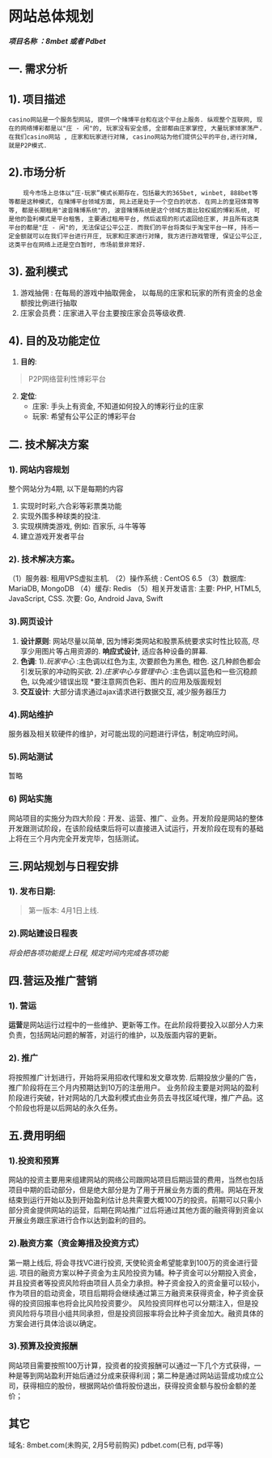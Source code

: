 # 网站总体规划
##### 项目名称 ：8mbet 或者 Pdbet


## 一. 需求分析
## 1). 项目描述
```word
casino网站是一个服务型网站, 提供一个赌博平台和在这个平台上服务. 纵观整个互联网, 现在的网络博彩都是以"庄 - 闲"的, 玩家没有安全感, 全部都由庄家掌控, 大量玩家倾家荡产. 在我们casino网站 , 庄家和玩家进行对赌, casino网站为他们提供公平的平台,进行对赌, 就是P2P模式. 
```

## 2).市场分析
```word
    现今市场上总体以“庄-玩家”模式长期存在，包括最大的365bet, winbet, 888bet等等都是这种模式, 在赌博平台领域方面, 网上还是处于一个空白的状态. 在网上的皇冠体育等等, 都是长期租用"波音赌博系统"的, 波音赌博系统是这个领域方面比较权威的博彩系统, 可是他的盈利模式是平台租售, 主要通过租用平台, 然后返现的形式返回给庄家, 并且所有这类平台的都是"庄 - 闲"的, 无法保证公平公正. 而我们的平台将类似于淘宝平台一样, 持币一定金额就可以在我们平台进行开庄, 玩家和庄家进行对赌, 我方进行游戏管理, 保证公平公正,  这类平台在网络上还是空白暂时, 市场前景非常好. 
```
## 3). 盈利模式
1. 游戏抽佣 : 在每局的游戏中抽取佣金， 以每局的庄家和玩家的所有资金的总金额按比例进行抽取
2. 庄家会员费：庄家进入平台主要按庄家会员等级收费. 

## 4). 目的及功能定位
1. **目的**: 
> P2P网络营利性博彩平台

2. **定位**:
    - 庄家: 手头上有资金, 不知道如何投入的博彩行业的庄家
    - 玩家: 希望有公平公正的博彩平台



## 二. 技术解决方案

### 1). 网站内容规划 
整个网站分为4期, 以下是每期的内容
1. 实现时时彩,六合彩等彩票类功能
2. 实现外围多种球类的投注.
3. 实现棋牌类游戏, 例如: 百家乐, 斗牛等等
4. 建立游戏开发者平台

### 2). 技术解决方案。
（1）服务器: 租用VPS虚拟主机.
（2）操作系统 : CentOS 6.5
（3）数据库: MariaDB, MongoDB
（4）缓存: Redis
（5）相关开发语言: 主要: PHP, HTML5, JavaScript, CSS. 次要: Go, Android Java, Swift

### 3).网页设计
1. **设计原则**: 网站尽量以简单, 因为博彩类网站和股票系统要求实时性比较高, 尽享少用图片等占用资源的. **响应式设计**, 适应各种设备的屏幕.
2. **色调**: 
1).*玩家中心* :主色调以红色为主, 次要颜色为黑色, 橙色. 这几种颜色都会引发玩家的冲动购买欲.
2).*庄家中心与管理中心* :主色调以蓝色和一些沉稳颜色, 以免减少错误出现
*要注意网页色彩、图片的应用及版面规划
3. **交互设计**: 大部分请求通过ajax请求进行数据交互, 减少服务器压力

### 4).网站维护
服务器及相关软硬件的维护，对可能出现的问题进行评估，制定响应时间。

### 5).网站测试
暂略

### 6) 网站实施
网站项目的实施分为四大阶段：开发、运营、推广、业务。开发阶段是网站的整体开发跟测试阶段，在该阶段结束后将可以直接进入试运行，开发阶段在现有的基础上将在三个月内完全开发完毕，包括测试。

## 三.网站规划与日程安排

### 1). 发布日期:
> 第一版本: 4月1日上线.

### 2).网站建设日程表

*将会把各项功能提上日程, 规定时间内完成各项功能*

## 四.营运及推广营销
### 1). 营运

**运营**是网站运行过程中的一些维护、更新等工作。在此阶段将要投入以部分人力来负责，包括网站问题的解答，对运行的维护，以及版面内容的更新。
### 2). 推广
将按照推广计划进行，开始将采用招收代理和发文章攻势.
后期投放少量的广告，推广阶段将在三个月内预期达到10万的注册用户。
业务阶段主要是对网站的盈利阶段进行突破，针对网站的几大盈利模式由业务员去寻找区域代理，推广产品。这个阶段也将是以后网站的永久任务。

## 五.费用明细
### 1).投资和预算  
网站的投资主要用来组建网站的网络公司跟网站项目后期运营的费用，当然也包括项目中期的启动部分，但是绝大部分是为了用于开展业务方面的费用。网站在开发结束到运行开始以及到开始盈利估计总共需要大概100万的投资。前期可以只需小部分资金提供网站的运营，后期在网站推广过后将通过其他方面的融资得到资金以开展业务跟庄家进行合作以达到盈利的目的。

### 2).融资方案（资金筹措及投资方式）
第一期上线后, 将会寻找VC进行投资, 天使轮资金希望能拿到100万的资金进行营运.
项目的融资方案以种子资金为主风险投资为辅。种子资金可以分期投入资金，并且投资者等投资风险将由项目人员全力承担。种子资金投入的资金量可以较小，作为项目的启动资金，项目后期将会继续通过第三方融资来获得资金，种子资金获得的投资回报率也将会比风险投资要少。
风险投资同样也可以分期注入，但是投资风险将与项目小组共同承担，但是投资回报率将会比种子资金加大。融资具体的方案会进行具体洽谈以确定。


### 3).预算及投资报酬 
网站项目需要按照100万计算，投资者的投资报酬可以通过一下几个方式获得，一种是等到网站盈利开始后通过分成来获得利润；第二种是通过网站运营成功成立公司，获得相应的股份，根据网站价值将股份退出，获得投资金额与股份金额的差价；

## 其它
域名: 
8mbet.com(未购买, 2月5号前购买)
pdbet.com(已有, pd平等) 